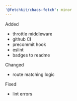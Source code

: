 ```yaml
---
'@fetchkit/chaos-fetch': minor
---
```


Added

- throttle middleware
- github CI
- precommit hook
- eslint
- badges to readme

Changed

- route matching logic

Fixed

- lint errors
